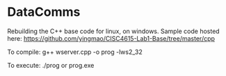 # DataComms

Rebuilding the C++ base code for linux, on windows. Sample code hosted here: https://github.com/yingmao/CISC4615-Lab1-Base/tree/master/cpp

To compile: g++ wserver.cpp -o prog -lws2_32

To execute: ./prog or prog.exe 
